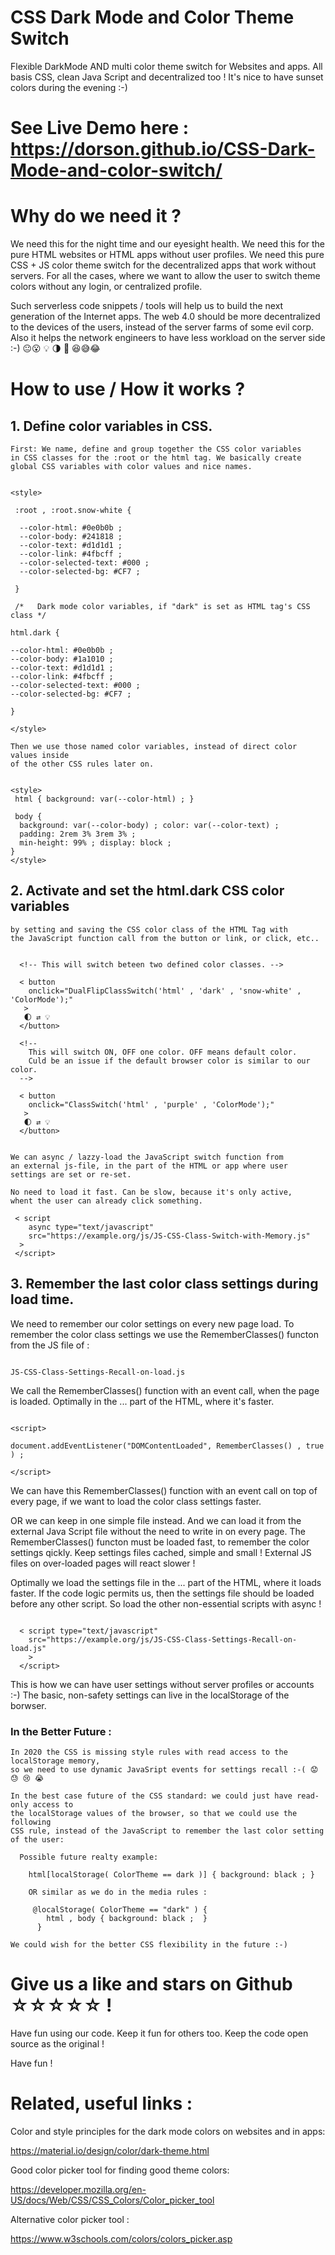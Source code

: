# CSS Dark Mode and Color Theme Switch

Flexible DarkMode AND multi color theme switch for Websites and apps.
All basis CSS, clean Java Script and decentralized too !
It's nice to have sunset colors during the evening :-)

# See Live Demo here : https://dorson.github.io/CSS-Dark-Mode-and-color-switch/


# Why do we need it ?

We need this for the night time and our eyesight health. We need this for the pure HTML websites or HTML apps without user profiles. We need this pure CSS + JS color theme switch for the decentralized apps that work without servers. For all the cases, where we want to allow the user to switch theme colors without any login, or centralized profile.
 
Such serverless code snippets / tools will help us to build the next generation of the Internet apps. The web 4.0 should be more decentralized to the devices of the users, instead of the server farms of some evil corp. Also it helps the network engineers to have less workload on the server side :-)  😐😮 💡 🌗 🐙 😆😅😂


# How to use  / How it works ?
 
 ## 1. Define color variables in CSS.
 
    First: We name, define and group together the CSS color variables
    in CSS classes for the :root or the html tag. We basically create
    global CSS variables with color values and nice names.

```

<style>

 :root , :root.snow-white {

  --color-html: #0e0b0b ;
  --color-body: #241818 ;
  --color-text: #d1d1d1 ;
  --color-link: #4fbcff ;
  --color-selected-text: #000 ;
  --color-selected-bg: #CF7 ;

 }
 
 /*   Dark mode color variables, if "dark" is set as HTML tag's CSS class */

html.dark { 

--color-html: #0e0b0b ;
--color-body: #1a1010 ;
--color-text: #d1d1d1 ;
--color-link: #4fbcff ;
--color-selected-text: #000 ;
--color-selected-bg: #CF7 ;

}
 
</style>

```
    
    Then we use those named color variables, instead of direct color values inside
    of the other CSS rules later on.
    
    
```

<style>
 html { background: var(--color-html) ; }
 
 body {
  background: var(--color-body) ; color: var(--color-text) ;
  padding: 2rem 3% 3rem 3% ;
  min-height: 99% ; display: block ;
}
</style>

```
    
 ## 2. Activate and set the html.dark CSS color variables
    by setting and saving the CSS color class of the HTML Tag with
    the JavaScript function call from the button or link, or click, etc..
 
 
 ```
 
   <!-- This will switch beteen two defined color classes. -->
   
   < button    
     onclick="DualFlipClassSwitch('html' , 'dark' , 'snow-white' , 'ColorMode');"
    >
    🌓 ⇄ 💡
   </button>
    
   <!--
     This will switch ON, OFF one color. OFF means default color.
     Culd be an issue if the default browser color is similar to our color.
   -->
    
   < button 
     onclick="ClassSwitch('html' , 'purple' , 'ColorMode');"
    >
    🌓 ⇄ 💡
   </button>
    
```
    
    We can async / lazzy-load the JavaScript switch function from
    an external js-file, in the part of the HTML or app where user
    settings are set or re-set.
    
    No need to load it fast. Can be slow, because it's only active,
    whent the user can already click something.
    
    
  ```
   < script
      async type="text/javascript"
      src="https://example.org/js/JS-CSS-Class-Switch-with-Memory.js"
    >
   </script>

  ```
    
 
 
 ## 3. Remember the last color class settings during load time.

  We need to remember our color settings on every new page load.
  To remember the color class settings we use the RememberClasses() functon
  from the JS file of :


  ```

  JS-CSS-Class-Settings-Recall-on-load.js 

  ```


  We call the RememberClasses() function with an event call, when the page is
  loaded. Optimally in the <head>...</head> part of the HTML, where it's faster.


  ```
  
 <script>
 
  document.addEventListener("DOMContentLoaded", RememberClasses() , true ) ;
  
 </script>
 
  ```


  We can have this RememberClasses() function with an event call on top of every page,
  if we want to load the color class settings faster. 

  OR we can keep in one simple file instead.
  And we can load it from the external Java Script file without the need to write
  in on every page. The RememberClasses() functon must be loaded fast, to
  remember the color settings qickly. Keep settings files cached, simple and small !
  External JS files on over-loaded pages will react slower !


  Optimally we load the settings file in the <head>...</head> part of the HTML,
  where it loads faster. If the code logic permits us, then the settings file should
  be loaded before any other script. So load the other non-essential scripts with async !


```
  
  < script type="text/javascript"
    src="https://example.org/js/JS-CSS-Class-Settings-Recall-on-load.js"
    >
  </script>

```

   This is how we can have user settings without server profiles or accounts :-)
   The basic, non-safety settings can live in the localStorage of the borwser.



  ### In the Better Future : 
    In 2020 the CSS is missing style rules with read access to the localStorage memory,
    so we need to use dynamic JavaSript events for settings recall :-( 😟 😓 😢 😭 
    
    In the best case future of the CSS standard: we could just have read-only access to
    the localStorage values of the browser, so that we could use the following
    CSS rule, instead of the JavaScript to remember the last color setting of the user:
 
 
```
  Possible future realty example: 
  
    html[localStorage( ColorTheme == dark )] { background: black ; }
    
    OR similar as we do in the media rules :

     @localStorage( ColorTheme == "dark" ) {
        html , body { background: black ;  }
      }
 ```
 
    We could wish for the better CSS flexibility in the future :-)
    

# Give us a like and stars on Github ☆☆☆☆☆ !

Have fun using our code. Keep it fun for others too.
Keep the code open source as the original !

Have fun ! 
 
 

# Related, useful links :

Color and style principles for the dark mode colors on websites and in apps:

https://material.io/design/color/dark-theme.html


Good color picker tool for finding good theme colors:

https://developer.mozilla.org/en-US/docs/Web/CSS/CSS_Colors/Color_picker_tool


Alternative color picker tool :

https://www.w3schools.com/colors/colors_picker.asp

